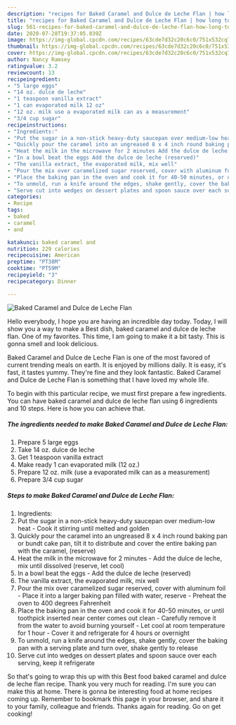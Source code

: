 ```yaml
---
description: "recipes for Baked Caramel and Dulce de Leche Flan | how long to bake Baked Caramel and Dulce de Leche Flan"
title: "recipes for Baked Caramel and Dulce de Leche Flan | how long to bake Baked Caramel and Dulce de Leche Flan"
slug: 561-recipes-for-baked-caramel-and-dulce-de-leche-flan-how-long-to-bake-baked-caramel-and-dulce-de-leche-flan
date: 2020-07-28T19:37:05.039Z
image: https://img-global.cpcdn.com/recipes/63cde7d32c20c6c0/751x532cq70/baked-caramel-and-dulce-de-leche-flan-recipe-main-photo.jpg
thumbnail: https://img-global.cpcdn.com/recipes/63cde7d32c20c6c0/751x532cq70/baked-caramel-and-dulce-de-leche-flan-recipe-main-photo.jpg
cover: https://img-global.cpcdn.com/recipes/63cde7d32c20c6c0/751x532cq70/baked-caramel-and-dulce-de-leche-flan-recipe-main-photo.jpg
author: Nancy Ramsey
ratingvalue: 3.2
reviewcount: 13
recipeingredient:
- "5 large eggs"
- "14 oz. dulce de leche"
- "1 teaspoon vanilla extract"
- "1 can evaporated milk 12 oz"
- "12 oz. milk use a evaporated milk can as a measurement"
- "3/4 cup sugar"
recipeinstructions:
- "Ingredients:"
- "Put the sugar in a non-stick heavy-duty saucepan over medium-low heat Cook it stirring until melted and golden"
- "Quickly pour the caramel into an ungreased 8 x 4 inch round baking pan or bundt cake pan, tilt it to distribute and cover the entire baking pan with the caramel, (reserve)"
- "Heat the milk in the microwave for 2 minutes Add the dulce de leche, mix until dissolved (reserve, let cool)"
- "In a bowl beat the eggs Add the dulce de leche (reserved)"
- "The vanilla extract, the evaporated milk, mix well"
- "Pour the mix over caramelized sugar reserved, cover with aluminum foil Place it into a larger baking pan filled with water, reserve Preheat the oven to 400 degrees Fahrenheit"
- "Place the baking pan in the oven and cook it for 40-50 minutes, or until toothpick inserted near center comes out clean Carefully remove it from the water to avoid burning yourself Let cool at room temperature for 1 hour Cover it and refrigerate for 4 hours or overnight"
- "To unmold, run a knife around the edges, shake gently, cover the baking pan with a serving plate and turn over, shake gently to release"
- "Serve cut into wedges on dessert plates and spoon sauce over each serving, keep it refrigerate"
categories:
- Recipe
tags:
- baked
- caramel
- and

katakunci: baked caramel and 
nutrition: 229 calories
recipecuisine: American
preptime: "PT38M"
cooktime: "PT59M"
recipeyield: "3"
recipecategory: Dinner

---
```



![Baked Caramel and Dulce de Leche Flan](https://img-global.cpcdn.com/recipes/63cde7d32c20c6c0/751x532cq70/baked-caramel-and-dulce-de-leche-flan-recipe-main-photo.jpg)

Hello everybody, I hope you are having an incredible day today. Today, I will show you a way to make a Best dish, baked caramel and dulce de leche flan. One of my favorites. This time, I am going to make it a bit tasty. This is gonna smell and look delicious.

Baked Caramel and Dulce de Leche Flan is one of the most favored of current trending meals on earth. It is enjoyed by millions daily. It is easy, it's fast, it tastes yummy. They're fine and they look fantastic. Baked Caramel and Dulce de Leche Flan is something that I have loved my whole life.




To begin with this particular recipe, we must first prepare a few ingredients. You can have baked caramel and dulce de leche flan using 6 ingredients and 10 steps. Here is how you can achieve that.

<!--inarticleads1-->

##### The ingredients needed to make Baked Caramel and Dulce de Leche Flan:

1. Prepare 5 large eggs
1. Take 14 oz. dulce de leche
1. Get 1 teaspoon vanilla extract
1. Make ready 1 can evaporated milk (12 oz.)
1. Prepare 12 oz. milk (use a evaporated milk can as a measurement)
1. Prepare 3/4 cup sugar




<!--inarticleads2-->

##### Steps to make Baked Caramel and Dulce de Leche Flan:

1. Ingredients:
1. Put the sugar in a non-stick heavy-duty saucepan over medium-low heat - Cook it stirring until melted and golden
1. Quickly pour the caramel into an ungreased 8 x 4 inch round baking pan or bundt cake pan, tilt it to distribute and cover the entire baking pan with the caramel, (reserve)
1. Heat the milk in the microwave for 2 minutes - Add the dulce de leche, mix until dissolved (reserve, let cool)
1. In a bowl beat the eggs - Add the dulce de leche (reserved)
1. The vanilla extract, the evaporated milk, mix well
1. Pour the mix over caramelized sugar reserved, cover with aluminum foil - Place it into a larger baking pan filled with water, reserve - Preheat the oven to 400 degrees Fahrenheit
1. Place the baking pan in the oven and cook it for 40-50 minutes, or until toothpick inserted near center comes out clean - Carefully remove it from the water to avoid burning yourself - Let cool at room temperature for 1 hour - Cover it and refrigerate for 4 hours or overnight
1. To unmold, run a knife around the edges, shake gently, cover the baking pan with a serving plate and turn over, shake gently to release
1. Serve cut into wedges on dessert plates and spoon sauce over each serving, keep it refrigerate




So that's going to wrap this up with this Best food baked caramel and dulce de leche flan recipe. Thank you very much for reading. I'm sure you can make this at home. There is gonna be interesting food at home recipes coming up. Remember to bookmark this page in your browser, and share it to your family, colleague and friends. Thanks again for reading. Go on get cooking!
